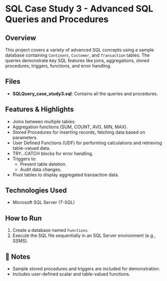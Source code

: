 # SQL Case Study 3 - Advanced SQL Queries and Procedures

##  Overview
This project covers a variety of advanced SQL concepts using a sample database containing `Continent`, `Customer`, and `Transaction` tables. The queries demonstrate key SQL features like joins, aggregations, stored procedures, triggers, functions, and error handling.

##  Files
- **SQLQuery_case_study3.sql**: Contains all the queries and procedures.

##  Features & Highlights
- Joins between multiple tables.
- Aggregation functions (SUM, COUNT, AVG, MIN, MAX).
- Stored Procedures for inserting records, fetching data based on parameters.
- User Defined Functions (UDF) for performing calculations and retrieving table-valued data.
- TRY...CATCH blocks for error handling.
- Triggers to:
  - Prevent table deletion.
  - Audit data changes.
- Pivot tables to display aggregated transaction data.

##  Technologies Used
- Microsoft SQL Server (T-SQL)

##  How to Run
1. Create a database named `Functions`.
2. Execute the SQL file sequentially in an SQL Server environment (e.g., SSMS).

## 📌 Notes
- Sample stored procedures and triggers are included for demonstration.
- Includes user-defined scalar and table-valued functions.
